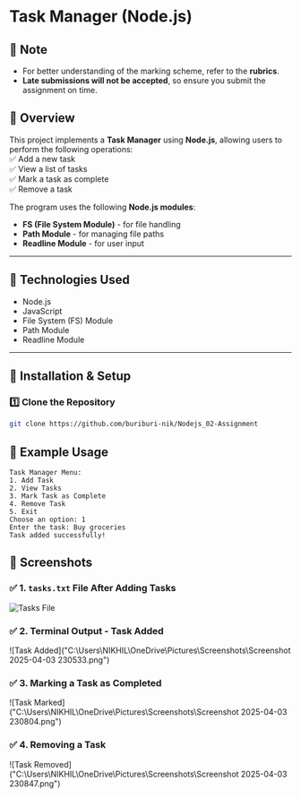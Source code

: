 # Task Manager (Node.js)

## 📌 Note

- For better understanding of the marking scheme, refer to the **rubrics**.
- **Late submissions will not be accepted**, so ensure you submit the assignment on time.

## 📌 Overview

This project implements a **Task Manager** using **Node.js**, allowing users to perform the following operations:  
✅ Add a new task  
✅ View a list of tasks  
✅ Mark a task as complete  
✅ Remove a task

The program uses the following **Node.js modules**:

- **FS (File System Module)** - for file handling
- **Path Module** - for managing file paths
- **Readline Module** - for user input

---

## 📌 Technologies Used

- Node.js
- JavaScript
- File System (FS) Module
- Path Module
- Readline Module

---

## 📌 Installation & Setup

### **1️⃣ Clone the Repository**

```bash
git clone https://github.com/buriburi-nik/Nodejs_02-Assignment


```

## 📌 Example Usage

```
Task Manager Menu:
1. Add Task
2. View Tasks
3. Mark Task as Complete
4. Remove Task
5. Exit
Choose an option: 1
Enter the task: Buy groceries
Task added successfully!

```

## 📌 Screenshots

### ✅ 1. `tasks.txt` File After Adding Tasks

![Tasks File]("../../ss/Screenshot%202025-04-03%20230116.png")

### ✅ 2. Terminal Output - Task Added

![Task Added]("C:\Users\NIKHIL\OneDrive\Pictures\Screenshots\Screenshot 2025-04-03 230533.png")

### ✅ 3. Marking a Task as Completed

![Task Marked]("C:\Users\NIKHIL\OneDrive\Pictures\Screenshots\Screenshot 2025-04-03 230804.png")

### ✅ 4. Removing a Task

![Task Removed]("C:\Users\NIKHIL\OneDrive\Pictures\Screenshots\Screenshot 2025-04-03 230847.png")
